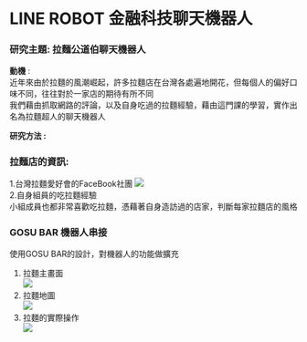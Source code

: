 # LINE ROBOT 金融科技聊天機器人

### 研究主題: 拉麵公道伯聊天機器人

**動機** :   
近年來由於拉麵的風潮崛起，許多拉麵店在台灣各處遍地開花，但每個人的偏好口味不同，往往對於一家店的期待有所不同  
我們藉由抓取網路的評論，以及自身吃過的拉麵經驗，藉由這門課的學習，實作出名為拉麵超人的聊天機器人  

**研究方法 :**
### 拉麵店的資訊:   
  1.台灣拉麵愛好會的FaceBook社團 
  ![](https://github.com/DarrenLUCreate/DarreNC/blob/master/Img/%E6%8B%89%E9%BA%B5%E6%84%9B%E5%A5%BD%E6%9C%83.png)  
  2.自身組員的吃拉麵經驗  
  小組成員也都非常喜歡吃拉麵，憑藉著自身造訪過的店家，判斷每家拉麵店的風格
### GOSU BAR 機器人串接
  使用GOSU BAR的設計，對機器人的功能做擴充
  
  1. 拉麵主畫面  
  ![](https://github.com/DarrenLUCreate/DarreNC/blob/master/Img/%E6%8B%89%E9%BA%B5%E5%8A%9F%E8%83%BD.jpg)
  2. 拉麵地圖  
  ![](https://github.com/DarrenLUCreate/DarreNC/blob/master/Img/%E6%8B%89%E9%BA%B5%E5%8A%9F%E8%83%BD.jpg)
  3. 拉麵的實際操作  
  ![](https://github.com/DarrenLUCreate/DarreNC/blob/master/Img/%E6%8B%89%E9%BA%B5%E6%93%8D%E4%BD%9C.jpg)
